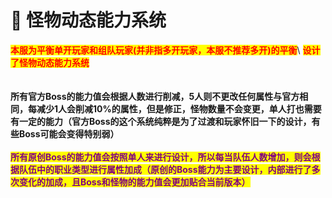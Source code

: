 # 🎀 怪物动态能力系统

<mark style="color:red;">**本服为平衡单开玩家和组队玩家(并非指多开玩家，本服不推荐多开)的平衡**</mark>\ <mark style="color:red;">**设计了怪物动态能力系统**</mark>\
\
\
**所有官方Boss的能力值会根据人数进行削减，5人则不更改任何属性与官方相同，每减少1人会削减10%的属性，但是修正，怪物数量不会变更，单人打也需要有一定的能力（官方Boss的这个系统纯粹是为了过渡和玩家怀旧一下的设计，有些Boss可能会变得特别弱）**\
\
<mark style="color:purple;">**所有原创Boss的能力值会按照单人来进行设计，所以每当队伍人数增加，则会根据队伍中的职业类型进行属性加成（原创的Boss能力为主要设计，内部进行了多次变化的加成，且Boss和怪物的能力值会更加贴合当前版本）**</mark>
